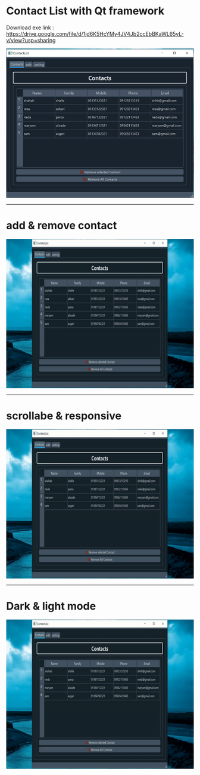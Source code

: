 # Contact List with Qt framework
  Download exe link : https://drive.google.com/file/d/1jd6K5HcYMy4JV4Jb2ccEbBKaWL65yL-v/view?usp=sharing
  <br>

<p align="center">
  <img src="images/interface.png"  title="hover text"  width="550" height="400">
</p>
<hr>
<h1>add & remove contact</h1>
<p align="center">
  <img src="images/edit.gif"  title="hover text"  width="550" height="400">
  
</p>

<hr>
<h1>scrollabe & responsive</h1>
<p align="center">
  <img src="images/scroll.gif"  title="hover text"  width="550" height="400">
</p>
<hr>
<h1>Dark & light mode</h1>
<p align="center">
  <img src="images/theme.gif"  title="hover text"  width="550" height="400">
</p>
